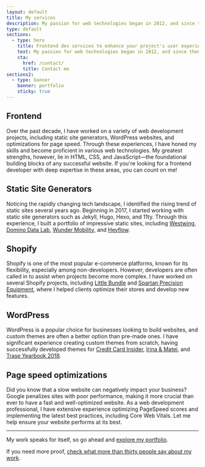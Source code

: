 ```yaml
---
layout: default
title: My services
description: My passion for web technologies began in 2012, and since then, I've acquired an arsenal of skills for creating top-quality websites.
type: default
sections:
  - type: hero
    title: Frontend dev services to enhance your project's user experience
    text: My passion for web technologies began in 2012, and since then, I've acquired an arsenal of skills for creating top-quality websites.
    cta:
      href: /contact/
      title: Contact me
sections2:
  - type: banner
    banner: portfolio
    sticky: true
---
```


## Frontend

Over the past decade, I have worked on a variety of web development projects, including static site generators, WordPress websites, and optimizations for page speed. Through these experiences, I have honed my skills and become proficient in various web technologies. My greatest strengths, however, lie in HTML, CSS, and JavaScript—the foundational building blocks of any successful website. If you're looking for a frontend developer with deep expertise in these areas, you can count on me!

## Static Site Generators

Noticing the rapidly changing tech landscape, I identified the rising trend of static sites several years ago. Beginning in 2017, I started working with static site generators such as Jekyll, Hugo, Hexo, and 11ty. Through this experience, I built a portfolio of impressive static sites, including [Westwing](/portfolio/westwing/), [Domino Data Lab](/portfolio/dominodatalab/), [Wunder Mobility](/portfolio/wundermobility/), and [Heyflow](/portfolio/heyflow/).

## Shopify

Shopify is one of the most popular e-commerce platforms, known for its flexibility, especially among non-developers. However, developers are often called in to assist when projects become more complex. I have worked on several Shopify projects, including [Little Bundle](/portfolio/little-bundle/) and [Spartan Precision Equipment](/portfolio/javelin-bipod/), where I helped clients optimize their stores and develop new features.

## WordPress

WordPress is a popular choice for businesses looking to build websites, and custom themes are often a better option than pre-made ones. I have significant experience creating custom themes from scratch, having successfully developed themes for [Credit Card Insider](/portfolio/creditcardinsider/), [Irina & Matej](/portfolio/irinaandmatej/), and [Trase Yearbook 2018](/portfolio/yearbook-trase/).

## Page speed optimizations

Did you know that a slow website can negatively impact your business? Google penalizes sites with poor performance, making it more crucial than ever to have a fast and well-optimized website. As a web development professional, I have extensive experience optimizing PageSpeed scores and implementing the latest best practices, including Core Web Vitals. Let me help ensure your website performs at its best.

***

My work speaks for itself, so go ahead and [explore my portfolio](/portfolio/).

If you need more proof, [check what more than thirty people say about my work](/testimonials/).
